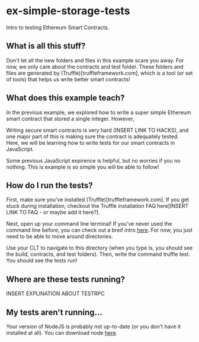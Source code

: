 # ex-simple-storage-tests

Intro to testing Ethereum Smart Contracts.

## What is all this stuff?

Don't let all the new folders and files in this example scare you away. For now, we only care about the contracts and test folder. These folders and files are generated by (Truffle)[truffleframework.com], which is a tool (or set of tools) that helps us write better smart contracts!

## What does this example teach?

In the previous example, we explored how to write a super simple Ethereum smart contract that stored a single integer. However,

Writing secure smart contracts is very hard (INSERT LINK TO HACKS), and one major part of this is making sure the contract is adequately tested. Here, we will be learning how to write tests for our smart contracts in JavaScript.

Some previous JavaScript expirence is helpful, but no worries if you no nothing. This is example is so simple you will be able to follow!

## How do I run the tests?

First, make sure you've installed (Truffle)[truffleframework.com]. If you get stuck during installation, checkout the Truffle installation FAQ here[INSERT LINK TO FAQ - or maybe add it here?].

Next, open up your command line terminal! If you've never used the command line before, you can check out a breif intro [here](https://lifehacker.com/5633909/who-needs-a-mouse-learn-to-use-the-command-line-for-almost-anything). For now, you just need to be able to move around directories.

Use your CLT to navigate to this directory (when you type ls, you should see the build, contracts, and test folders). Then, write the command truffle test. You should see the tests run!

## Where are these tests running?

INSERT EXPLINATION ABOUT TESTRPC


## My tests aren't running...

Your version of NodeJS is probably not up-to-date (or you don't have it installed at all). You can download node [here](https://nodejs.org/en/).
